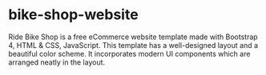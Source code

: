 # bike-shop-website
Ride Bike Shop is a free eCommerce website template made with Bootstrap 4, HTML &amp; CSS, JavaScript. This template has a well-designed layout and a beautiful color scheme. It incorporates modern UI components which are arranged neatly in the layout.
